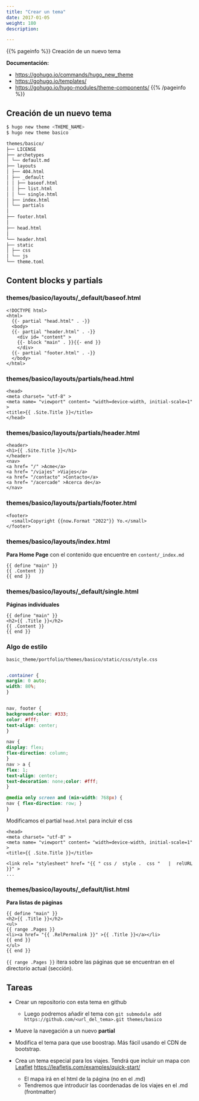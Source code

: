 ```yaml
---
title: "Crear un tema"
date: 2017-01-05
weight: 180
description: 

---
```


{{% pageinfo %}}
Creación de un nuevo tema

**Documentación:**  
* https://gohugo.io/commands/hugo_new_theme
* https://gohugo.io/templates/
* https://gohugo.io/hugo-modules/theme-components/
{{% /pageinfo %}}

## Creación de un nuevo tema

```bash
$ hugo new theme <THEME_NAME>
$ hugo new theme basico

themes/basico/
├── LICENSE
├── archetypes
│ └── default.md
├── layouts
│ ├── 404.html
│ ├── _default
│ │ ├── baseof.html
│ │ ├── list.html
│ │ └── single.html
│ ├── index.html
│ └── partials
│
├── footer.html
│
├── head.html
│
└── header.html
├── static
│ ├── css
│ └── js
└── theme.toml
```


## Content blocks y partials

### themes/basico/layouts/_default/baseof.html

```go-html-template
<!DOCTYPE html>
<html>
  {{- partial "head.html" . -}}
  <body>
  {{- partial "header.html" . -}}
    <div id=​ "content"​ >
    {{- block "main" . }}{{- end }}
    </div>
  {{- partial "footer.html" . -}}
  </body>
</html>

```

### themes/basico/layouts/partials/head.html

```go-html-template
<head>
<meta charset=​ "utf-8"​ >
<meta name=​ "viewport"​ content=​ "width=device-width, initial-scale=1"​ >
<title>{{ .Site.Title }}</title>
</head>
```

### themes/basico/layouts/partials/header.html

```go-html-template
<header>
<h1>{{ .Site.Title }}</h1>
</header>
<nav>
<a href=​ "/"​ >Acme</a>
<a href=​ "/viajes"​ >Viajes</a>
<a href=​ "/contacto"​ >Contacto</a>
<a href=​ "/acercade"​ >Acerca de</a>
</nav>
```

### themes/basico/layouts/partials/footer.html

```go-html-template
<footer>
  <small>Copyright {{now.Format "2022"}} Yo.</small>
</footer>
```

### themes/basico/layouts/index.html

**Para Home Page** con el contenido que encuentre en `content/_index.md`

```go-html-template
{{ define "main" }}
{{ .Content }}
{{ end }}
```

### themes/basico/layouts/_default/single.html

**Páginas individuales**

```go-html-template
{{ define "main" }}
<h2>{{ .Title }}</h2>
{{ .Content }}
{{ end }}
```

### Algo de estilo

```basic_theme/portfolio/themes/basico/static/css/style.css```

```css

.container {
margin: 0 auto;
width: 80%;
}


nav, footer {
background-color: #333;
color: #fff;
text-align: center;
}

nav {
display: flex;
flex-direction: column;
}
nav > a {
flex: 1;
text-align: center;
text-decoration: none;color: #fff;
}

@media​ only screen and (min-width: 768px) {
nav { flex-direction: row; }
}

```

Modificamos el partial `head.html` para incluir el css

```go-html-template
<head>
<meta charset=​ "utf-8"​ >
<meta name=​ "viewport"​ content=​ "width=device-width, initial-scale=1"​ >
<title>{{ .Site.Title }}</title>

<link rel=​ "stylesheet"​ href=​ "{{ "​ css​ / ​ style​ . ​ css​ " ​ ​ | ​ relURL ​ }}"​ >
...
``` 

### themes/basico/layouts/_default/list.html

**Para listas de páginas**

```go-html-template
{{ define "main" }}
<h2>{{ .Title }}</h2>
<ul>
{{ range .Pages }}
<li><a href=​ "{{ .RelPermalink }}"​ >{{ .Title }}</a></li>
{{ end }}
</ul>
{{ end }}
```

```{{ range .Pages }}``` itera sobre las páginas que se encuentran en el directorio actual (sección).

## Tareas

* Crear un repositorio con esta tema en github
  * Luego podremos añadir el tema con  ```git submodule add https://github.com/<url_del_tema>.git themes/basico```
  
* Mueve la navegación a un nuevo **partial**
* Modifica el tema para que use boostrap. Más fácil usando el CDN de bootstrap.
* Crea un tema especial para los viajes. Tendrá que incluir un mapa con  [Leaflet](https://leafletjs.com/) https://leafletjs.com/examples/quick-start/
  * El mapa irá en el html de la página (no en el .md)
  * Tendremos que introducir las coordenadas de los viajes en el .md (frontmatter)